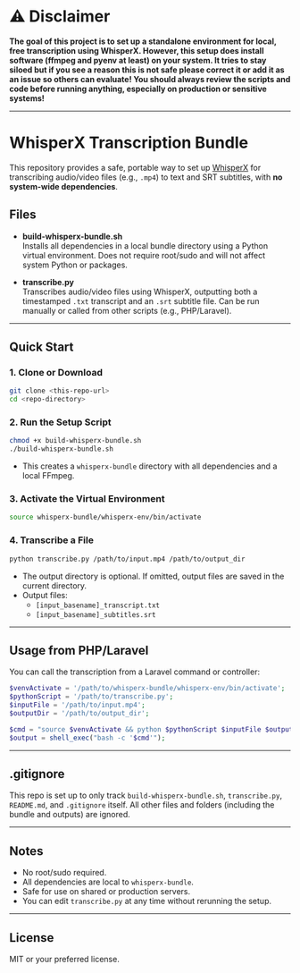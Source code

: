 # ⚠️ Disclaimer

**The goal of this project is to set up a standalone environment for local, free transcription using WhisperX. However, this setup does install software (ffmpeg and pyenv at least) on your system. It tries to stay siloed but if you see a reason this is not safe please correct it or add it as an issue so others can evaluate! You should always review the scripts and code before running anything, especially on production or sensitive systems!**

---

# WhisperX Transcription Bundle

This repository provides a safe, portable way to set up [WhisperX](https://github.com/m-bain/whisperx) for transcribing audio/video files (e.g., `.mp4`) to text and SRT subtitles, with **no system-wide dependencies**.

## Files

- **build-whisperx-bundle.sh**  
  Installs all dependencies in a local bundle directory using a Python virtual environment. Does not require root/sudo and will not affect system Python or packages.

- **transcribe.py**  
  Transcribes audio/video files using WhisperX, outputting both a timestamped `.txt` transcript and an `.srt` subtitle file. Can be run manually or called from other scripts (e.g., PHP/Laravel).

---

## Quick Start

### 1. Clone or Download

```bash
git clone <this-repo-url>
cd <repo-directory>
```

### 2. Run the Setup Script

```bash
chmod +x build-whisperx-bundle.sh
./build-whisperx-bundle.sh
```

- This creates a `whisperx-bundle` directory with all dependencies and a local FFmpeg.

### 3. Activate the Virtual Environment

```bash
source whisperx-bundle/whisperx-env/bin/activate
```

### 4. Transcribe a File

```bash
python transcribe.py /path/to/input.mp4 /path/to/output_dir
```
- The output directory is optional. If omitted, output files are saved in the current directory.
- Output files:  
  - `[input_basename]_transcript.txt`  
  - `[input_basename]_subtitles.srt`

---

## Usage from PHP/Laravel

You can call the transcription from a Laravel command or controller:

```php
$venvActivate = '/path/to/whisperx-bundle/whisperx-env/bin/activate';
$pythonScript = '/path/to/transcribe.py';
$inputFile = '/path/to/input.mp4';
$outputDir = '/path/to/output_dir';

$cmd = "source $venvActivate && python $pythonScript $inputFile $outputDir";
$output = shell_exec("bash -c '$cmd'");
```

---

## .gitignore

This repo is set up to only track `build-whisperx-bundle.sh`, `transcribe.py`, `README.md`, and `.gitignore` itself. All other files and folders (including the bundle and outputs) are ignored.

---

## Notes

- No root/sudo required.
- All dependencies are local to `whisperx-bundle`.
- Safe for use on shared or production servers.
- You can edit `transcribe.py` at any time without rerunning the setup.

---

## License

MIT or your preferred license. 
